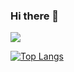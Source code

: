 ### Hi there 👋

<a href="https://velog.io/@sjc0829" target="_blank"><img src="https://img.shields.io/badge/Velog-20C997?style=flat&logo=Velog&logoColor=ffffff"/></a>



[![Top Langs](https://github-readme-stats.vercel.app/api/top-langs/?username=jun950829&layout=compact)](https://github.com/jun950829/github-readme-stats)

<!--
**jun950829/jun950829** is a ✨ _special_ ✨ repository because its `README.md` (this file) appears on your GitHub profile.

Here are some ideas to get you started:

- 🔭 I’m currently working on ...
- 🌱 I’m currently learning ...
- 👯 I’m looking to collaborate on ...
- 🤔 I’m looking for help with ...
- 💬 Ask me about ...
- 📫 How to reach me: ...
- 😄 Pronouns: ...
- ⚡ Fun fact: ...
-->
